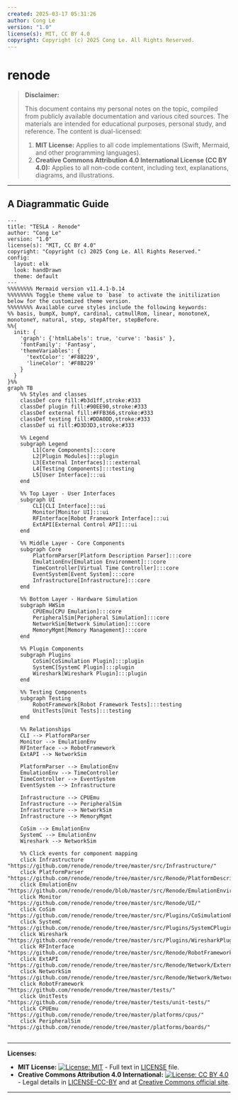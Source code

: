 ```yaml
---
created: 2025-03-17 05:31:26
author: Cong Le
version: "1.0"
license(s): MIT, CC BY 4.0
copyright: Copyright (c) 2025 Cong Le. All Rights Reserved.
---
```




# renode
> **Disclaimer:**
>
> This document contains my personal notes on the topic,
> compiled from publicly available documentation and various cited sources.
> The materials are intended for educational purposes, personal study, and reference.
> The content is dual-licensed:
> 1. **MIT License:** Applies to all code implementations (Swift, Mermaid, and other programming languages).
> 2. **Creative Commons Attribution 4.0 International License (CC BY 4.0):** Applies to all non-code content, including text, explanations, diagrams, and illustrations.
---


## A Diagrammatic Guide 



```mermaid
---
title: "TESLA - Renode"
author: "Cong Le"
version: "1.0"
license(s): "MIT, CC BY 4.0"
copyright: "Copyright (c) 2025 Cong Le. All Rights Reserved."
config:
  layout: elk
  look: handDrawn
  theme: default
---
%%%%%%%% Mermaid version v11.4.1-b.14
%%%%%%%% Toggle theme value to `base` to activate the initilization below for the customized theme version.
%%%%%%%% Available curve styles include the following keywords:
%% basis, bumpX, bumpY, cardinal, catmullRom, linear, monotoneX, monotoneY, natural, step, stepAfter, stepBefore.
%%{
  init: {
    'graph': {'htmlLabels': true, 'curve': 'basis' },
    'fontFamily': 'Fantasy',
    'themeVariables': {
      'textColor': '#F8B229',
      'lineColor': '#F8B229'
    }
  }
}%%
graph TB
    %% Styles and classes
    classDef core fill:#b3d1ff,stroke:#333
    classDef plugin fill:#90EE90,stroke:#333
    classDef external fill:#FFB366,stroke:#333
    classDef testing fill:#DDA0DD,stroke:#333
    classDef ui fill:#D3D3D3,stroke:#333

    %% Legend
    subgraph Legend
        L1[Core Components]:::core
        L2[Plugin Modules]:::plugin
        L3[External Interfaces]:::external
        L4[Testing Components]:::testing
        L5[User Interface]:::ui
    end

    %% Top Layer - User Interfaces
    subgraph UI
        CLI[CLI Interface]:::ui
        Monitor[Monitor UI]:::ui
        RFInterface[Robot Framework Interface]:::ui
        ExtAPI[External Control API]:::ui
    end

    %% Middle Layer - Core Components
    subgraph Core
        PlatformParser[Platform Description Parser]:::core
        EmulationEnv[Emulation Environment]:::core
        TimeController[Virtual Time Controller]:::core
        EventSystem[Event System]:::core
        Infrastructure[Infrastructure]:::core
    end

    %% Bottom Layer - Hardware Simulation
    subgraph HWSim
        CPUEmu[CPU Emulation]:::core
        PeripheralSim[Peripheral Simulation]:::core
        NetworkSim[Network Simulation]:::core
        MemoryMgmt[Memory Management]:::core
    end

    %% Plugin Components
    subgraph Plugins
        CoSim[CoSimulation Plugin]:::plugin
        SystemC[SystemC Plugin]:::plugin
        Wireshark[Wireshark Plugin]:::plugin
    end

    %% Testing Components
    subgraph Testing
        RobotFramework[Robot Framework Tests]:::testing
        UnitTests[Unit Tests]:::testing
    end

    %% Relationships
    CLI --> PlatformParser
    Monitor --> EmulationEnv
    RFInterface --> RobotFramework
    ExtAPI --> NetworkSim

    PlatformParser --> EmulationEnv
    EmulationEnv --> TimeController
    TimeController --> EventSystem
    EventSystem --> Infrastructure

    Infrastructure --> CPUEmu
    Infrastructure --> PeripheralSim
    Infrastructure --> NetworkSim
    Infrastructure --> MemoryMgmt

    CoSim --> EmulationEnv
    SystemC --> EmulationEnv
    Wireshark --> NetworkSim

    %% Click events for component mapping
    click Infrastructure "https://github.com/renode/renode/tree/master/src/Infrastructure/"
    click PlatformParser "https://github.com/renode/renode/tree/master/src/Renode/PlatformDescription/"
    click EmulationEnv "https://github.com/renode/renode/blob/master/src/Renode/EmulationEnvironment/EmulationEnvironment.cs"
    click Monitor "https://github.com/renode/renode/tree/master/src/Renode/UI/"
    click CoSim "https://github.com/renode/renode/tree/master/src/Plugins/CoSimulationPlugin/"
    click SystemC "https://github.com/renode/renode/tree/master/src/Plugins/SystemCPlugin/"
    click Wireshark "https://github.com/renode/renode/tree/master/src/Plugins/WiresharkPlugin/"
    click RFInterface "https://github.com/renode/renode/tree/master/src/Renode/RobotFrameworkEngine/"
    click ExtAPI "https://github.com/renode/renode/tree/master/src/Renode/Network/ExternalControl/"
    click NetworkSim "https://github.com/renode/renode/tree/master/src/Renode/Network/NetworkServer/"
    click RobotFramework "https://github.com/renode/renode/tree/master/tests/"
    click UnitTests "https://github.com/renode/renode/tree/master/tests/unit-tests/"
    click CPUEmu "https://github.com/renode/renode/tree/master/platforms/cpus/"
    click PeripheralSim "https://github.com/renode/renode/tree/master/platforms/boards/"
    
```



---
**Licenses:**

- **MIT License:**  [![License: MIT](https://img.shields.io/badge/License-MIT-yellow.svg)](LICENSE) - Full text in [LICENSE](LICENSE) file.
- **Creative Commons Attribution 4.0 International:** [![License: CC BY 4.0](https://licensebuttons.net/l/by/4.0/88x31.png)](LICENSE-CC-BY) - Legal details in [LICENSE-CC-BY](LICENSE-CC-BY) and at [Creative Commons official site](http://creativecommons.org/licenses/by/4.0/).

---
